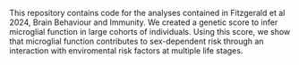 This repository contains code for the analyses contained in Fitzgerald et al 2024, Brain Behaviour and Immunity. We created a genetic score to infer microglial function in large cohorts of individuals. Using this score, we show that microglial function contributes to sex-dependent risk through an interaction with enviromental risk factors at multiple life stages.
